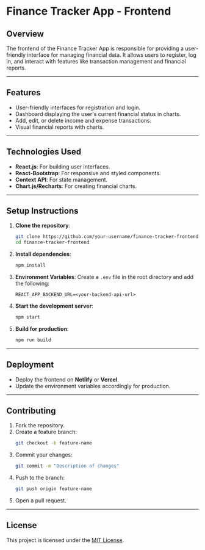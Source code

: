 # Finance Tracker App - Frontend

## Overview
The frontend of the Finance Tracker App is responsible for providing a user-friendly interface for managing financial data. It allows users to register, log in, and interact with features like transaction management and financial reports.

---

## Features
- User-friendly interfaces for registration and login.
- Dashboard displaying the user's current financial status in charts.
- Add, edit, or delete income and expense transactions.
- Visual financial reports with charts.

---

## Technologies Used
- **React.js**: For building user interfaces.
- **React-Bootstrap**: For responsive and styled components.
- **Context API**: For state management.
- **Chart.js/Recharts**: For creating financial charts.

---

## Setup Instructions

1. **Clone the repository**:
   ```bash
   git clone https://github.com/your-username/finance-tracker-frontend.git
   cd finance-tracker-frontend
   ```

2. **Install dependencies**:
   ```bash
   npm install
   ```

3. **Environment Variables**:
   Create a `.env` file in the root directory and add the following:
   ```env
   REACT_APP_BACKEND_URL=<your-backend-api-url>
   ```

4. **Start the development server**:
   ```bash
   npm start
   ```

5. **Build for production**:
   ```bash
   npm run build
   ```

---

## Deployment
- Deploy the frontend on **Netlify** or **Vercel**.
- Update the environment variables accordingly for production.

---

## Contributing

1. Fork the repository.
2. Create a feature branch:
   ```bash
   git checkout -b feature-name
   ```
3. Commit your changes:
   ```bash
   git commit -m "Description of changes"
   ```
4. Push to the branch:
   ```bash
   git push origin feature-name
   ```
5. Open a pull request.

---

## License
This project is licensed under the [MIT License](LICENSE).
